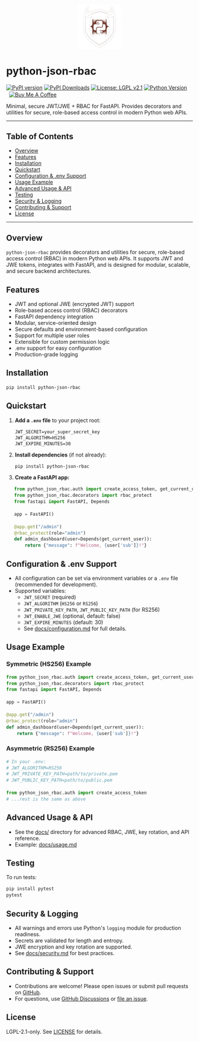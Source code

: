 <p align="center">
  <img src="documentation/static/img/logo.png" alt="python-json-rbac Logo" height="120" />
</p>

# python-json-rbac

[![PyPI version](https://badge.fury.io/py/python-json-rbac.svg)](https://badge.fury.io/py/python-json-rbac)
[![PyPI Downloads](https://static.pepy.tech/badge/python-json-rbac)](https://pepy.tech/projects/python-json-rbac)
[![License: LGPL v2.1](https://img.shields.io/badge/License-LGPL%20v2.1-blue.svg)](https://www.gnu.org/licenses/old-licenses/lgpl-2.1.html)
[![Python Version](https://img.shields.io/pypi/pyversions/python-json-rbac.svg)](https://pypi.org/project/python-json-rbac/)
<a href="https://www.buymeacoffee.com/IntegerAlex" target="_blank"><img src="https://cdn.buymeacoffee.com/buttons/v2/default-yellow.png" alt="Buy Me A Coffee" style="height: 40px !important;width: 145px !important; vertical-align: middle; margin-left: 8px;" ></a>

Minimal, secure JWT/JWE + RBAC for FastAPI. Provides decorators and utilities for secure, role-based access control in modern Python web APIs.

---

## Table of Contents

- [Overview](#overview)
- [Features](#features)
- [Installation](#installation)
- [Quickstart](#quickstart)
- [Configuration & .env Support](#configuration--env-support)
- [Usage Example](#usage-example)
- [Advanced Usage & API](#advanced-usage--api)
- [Testing](#testing)
- [Security & Logging](#security--logging)
- [Contributing & Support](#contributing--support)
- [License](#license)

---

## Overview

`python-json-rbac` provides decorators and utilities for secure, role-based access control (RBAC) in modern Python web APIs. It supports JWT and JWE tokens, integrates with FastAPI, and is designed for modular, scalable, and secure backend architectures.

## Features

- JWT and optional JWE (encrypted JWT) support
- Role-based access control (RBAC) decorators
- FastAPI dependency integration
- Modular, service-oriented design
- Secure defaults and environment-based configuration
- Support for multiple user roles
- Extensible for custom permission logic
- .env support for easy configuration
- Production-grade logging

## Installation

```bash
pip install python-json-rbac
```

## Quickstart

1. **Add a `.env` file** to your project root:

   ```env
   JWT_SECRET=your_super_secret_key
   JWT_ALGORITHM=HS256
   JWT_EXPIRE_MINUTES=30
   ```

2. **Install dependencies** (if not already):

   ```bash
   pip install python-json-rbac
   ```

3. **Create a FastAPI app:**

```python
   from python_json_rbac.auth import create_access_token, get_current_user
   from python_json_rbac.decorators import rbac_protect
   from fastapi import FastAPI, Depends

   app = FastAPI()

   @app.get("/admin")
   @rbac_protect(role="admin")
   def admin_dashboard(user=Depends(get_current_user)):
       return {"message": f"Welcome, {user['sub']}!"}
   ```

## Configuration & .env Support

- All configuration can be set via environment variables or a `.env` file (recommended for development).
- Supported variables:
  - `JWT_SECRET` (required)
  - `JWT_ALGORITHM` (`HS256` or `RS256`)
  - `JWT_PRIVATE_KEY_PATH`, `JWT_PUBLIC_KEY_PATH` (for RS256)
  - `JWT_ENABLE_JWE` (optional, default: false)
  - `JWT_EXPIRE_MINUTES` (default: 30)
  - See [docs/configuration.md](docs/configuration.md) for full details.

## Usage Example

### Symmetric (HS256) Example

```python
from python_json_rbac.auth import create_access_token, get_current_user
from python_json_rbac.decorators import rbac_protect
from fastapi import FastAPI, Depends

app = FastAPI()

@app.get("/admin")
@rbac_protect(role="admin")
def admin_dashboard(user=Depends(get_current_user)):
    return {"message": f"Welcome, {user['sub']}!"}
```

### Asymmetric (RS256) Example

```python
# In your .env:
# JWT_ALGORITHM=RS256
# JWT_PRIVATE_KEY_PATH=path/to/private.pem
# JWT_PUBLIC_KEY_PATH=path/to/public.pem

from python_json_rbac.auth import create_access_token
# ...rest is the same as above
```

## Advanced Usage & API

- See the [docs/](docs/) directory for advanced RBAC, JWE, key rotation, and API reference.
- Example: [docs/usage.md](docs/usage.md)

## Testing

To run tests:

```bash
pip install pytest
pytest
```

## Security & Logging

- All warnings and errors use Python's `logging` module for production readiness.
- Secrets are validated for length and entropy.
- JWE encryption and key rotation are supported.
- See [docs/security.md](docs/security.md) for best practices.

## Contributing & Support

- Contributions are welcome! Please open issues or submit pull requests on [GitHub](https://github.com/IntegerAlex/python-json-rbac).
- For questions, use [GitHub Discussions](https://github.com/IntegerAlex/python-json-rbac/discussions) or [file an issue](https://github.com/IntegerAlex/python-json-rbac/issues).

## License

LGPL-2.1-only. See [LICENSE](LICENSE) for details.
